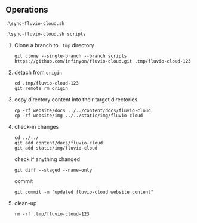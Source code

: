 ## Operations

```
.\sync-fluvio-cloud.sh
```

```
.\sync-fluvio-cloud.sh scripts
```


1. Clone a branch to `.tmp` directory

    ```
    git clone --single-branch --branch scripts https://github.com/infinyon/fluvio-cloud.git .tmp/fluvio-cloud-123
    ```

2. detach from `origin`

    ```
    cd .tmp/fluvio-cloud-123
    git remote rm origin
    ```

3. copy directory content into their target directories

    ```
    cp -rf website/docs ../../content/docs/fluvio-cloud
    cp -rf website/img ../../static/img/fluvio-cloud
    ```

4. check-in changes

    ```
    cd ../../
    git add content/docs/fluvio-cloud
    git add static/img/fluvio-cloud
    ```

    check if anything changed
    ```
    git diff --staged --name-only
    ```

    commit
    ```
    git commit -m "updated fluvio-cloud website content"
    ```

5. clean-up

    ```
    rm -rf .tmp/fluvio-cloud-123
    ```